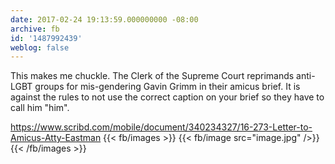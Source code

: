 ```yaml
---
date: 2017-02-24 19:13:59.000000000 -08:00
archive: fb
id: '1487992439'
weblog: false
---
```


This makes me chuckle. The Clerk of the Supreme Court reprimands anti-LGBT groups for mis-gendering Gavin Grimm in their amicus brief. It is against the rules to not use the correct caption on your brief so they have to call him "him".

https://www.scribd.com/mobile/document/340234327/16-273-Letter-to-Amicus-Atty-Eastman
{{< fb/images >}}
{{< fb/image src="image.jpg" />}}
{{< /fb/images >}}

